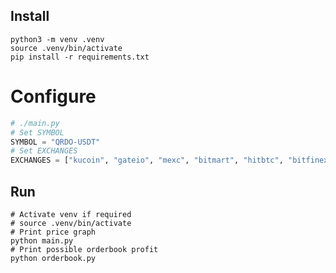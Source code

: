 ## Install

```shell
python3 -m venv .venv
source .venv/bin/activate
pip install -r requirements.txt
```

# Configure

```python
# ./main.py
# Set SYMBOL
SYMBOL = "QRDO-USDT"
# Set EXCHANGES
EXCHANGES = ["kucoin", "gateio", "mexc", "bitmart", "hitbtc", "bitfinex", "bitget"]
```

## Run

```shell
# Activate venv if required
# source .venv/bin/activate
# Print price graph
python main.py
# Print possible orderbook profit
python orderbook.py
```